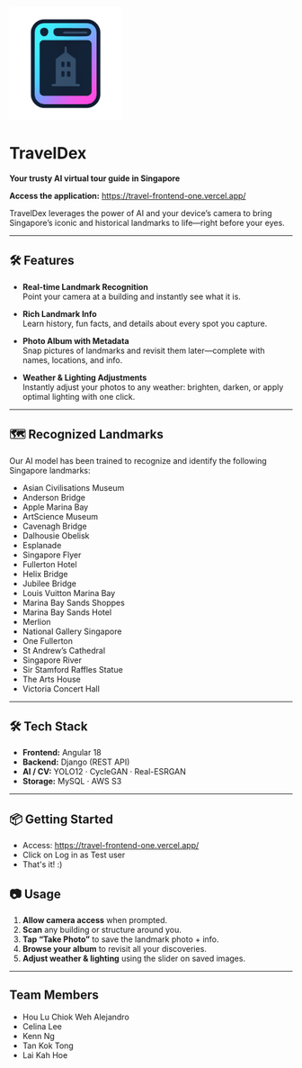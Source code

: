 <img src="./Design/logo_image2.png" alt="TravelDex Logo" width="200" />

# TravelDex

**Your trusty AI virtual tour guide in Singapore**

**Access the application:** https://travel-frontend-one.vercel.app/

TravelDex leverages the power of AI and your device’s camera to bring Singapore’s iconic and historical landmarks to life—right before your eyes.

---

## 🛠️ Features

- **Real-time Landmark Recognition**  
  Point your camera at a building and instantly see what it is.

- **Rich Landmark Info**  
  Learn history, fun facts, and details about every spot you capture.

- **Photo Album with Metadata**  
  Snap pictures of landmarks and revisit them later—complete with names, locations, and info.

- **Weather & Lighting Adjustments**  
  Instantly adjust your photos to any weather: brighten, darken, or apply optimal lighting with one click.

---

## 🗺️ Recognized Landmarks

Our AI model has been trained to recognize and identify the following Singapore landmarks:

- Asian Civilisations Museum  
- Anderson Bridge  
- Apple Marina Bay  
- ArtScience Museum  
- Cavenagh Bridge  
- Dalhousie Obelisk  
- Esplanade  
- Singapore Flyer  
- Fullerton Hotel  
- Helix Bridge  
- Jubilee Bridge  
- Louis Vuitton Marina Bay  
- Marina Bay Sands Shoppes  
- Marina Bay Sands Hotel  
- Merlion  
- National Gallery Singapore  
- One Fullerton  
- St Andrew’s Cathedral  
- Singapore River  
- Sir Stamford Raffles Statue  
- The Arts House  
- Victoria Concert Hall  

---

## 🛠️ Tech Stack

- **Frontend:** Angular 18
- **Backend:** Django (REST API)
- **AI / CV:** YOLO12 · CycleGAN · Real-ESRGAN
- **Storage:** MySQL · AWS S3

---

## 📦 Getting Started

- Access: https://travel-frontend-one.vercel.app/
- Click on Log in as Test user
- That's it! :)

## 📷 Usage

1. **Allow camera access** when prompted.
2. **Scan** any building or structure around you.
3. **Tap “Take Photo”** to save the landmark photo + info.
4. **Browse your album** to revisit all your discoveries.
5. **Adjust weather & lighting** using the slider on saved images.

---

## Team Members

* Hou Lu Chiok Weh Alejandro
* Celina Lee
* Kenn Ng
* Tan Kok Tong
* Lai Kah Hoe
